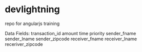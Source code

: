 # devlightning
repo for angularjs training

Data Fields:
  transaction_id
  amount
  time
  priority
  sender_fname
  sender_lname
  sender_zipcode
  receiver_fname
  receiver_lname
  receriver_zipcode
